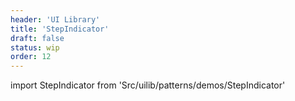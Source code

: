 ```yaml
---
header: 'UI Library'
title: 'StepIndicator'
draft: false
status: wip
order: 12
---
```


<!--
  ATTENTION: This file is auto generated by using "makeDemosFactory".
  Do not change the content!
-->

import StepIndicator from 'Src/uilib/patterns/demos/StepIndicator'

<StepIndicator />

